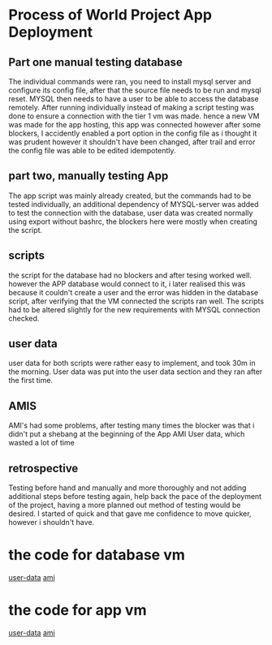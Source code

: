 # Process of World Project App Deployment
## Part one manual testing database
The individual commands were ran, you need to install mysql server and configure its config file, after that the source file needs to be run and mysql reset. MYSQL then needs to have a user to be able to access the database remotely. After running individually instead of making a script testing was done to ensure a connection with the tier 1 vm was made. hence a new VM was made for the app hosting, this app was connected however after some blockers, I accidently enabled a port option in the config file as i thought it  was prudent however it shouldn't have been changed, after trail and error the config file was able to be edited idempotently.
## part two, manually testing App
The app script was mainly already created, but the commands had to be tested individually, an additional dependency of MYSQL-server was added to test the connection with the database, user data was created normally using export without bashrc, the blockers here were mostly when creating the script.
## scripts
the script for the database had no blockers and after tesing worked well. however the APP database would connect to it, i later realised this was because it couldn't create a user and the error was hidden in the database script, after verifying that the VM connected the scripts ran well. The scripts had to be altered slightly for the new requirements with MYSQL connection checked.
## user data
user data for both scripts were rather easy to implement, and took 30m in the morning. User data was put into the user data section and they ran after the first time.
## AMIS
AMI's had some problems, after testing many times the blocker was that i didn't put a shebang at the beginning of the App AMI User data, which wasted a lot of time
## retrospective
Testing before hand and manually and more thoroughly and not adding additional steps before testing again, help back the pace of the deployment of the project, having a more planned out method of testing would be desired. I started of quick and that gave me confidence to move quicker, however i shouldn't have.
# the code for database vm
[user-data](data-user-data.md)
[ami](data-ami.md)
# the code for app vm
[user-data](app-user-data.md)
[ami](app-ami.md)